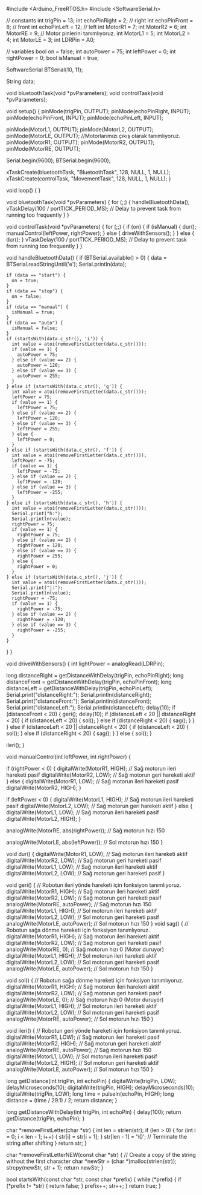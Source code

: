 #include <Arduino_FreeRTOS.h>
#include <SoftwareSerial.h>

//  constants
int trigPin = 13;
int echoPinRight = 2;  //  right
int echoPinFront = 8;  //  front
int echoPinLeft = 12;  // left
int MotorR1 = 7;
int MotorR2 = 6;
int MotorRE = 9;  // Motor pinlerini tanımlıyoruz.
int MotorL1 = 5;
int MotorL2 = 4;
int MotorLE = 3;
int LDRPin = A0;

//  variables
bool on = false;
int autoPower = 75;
int leftPower = 0;
int rightPower = 0;
bool isManual = true;

SoftwareSerial BTSerial(10, 11);

String data;

void bluetoothTask(void *pvParameters);
void controlTask(void *pvParameters);

void setup() {
  pinMode(trigPin, OUTPUT);
  pinMode(echoPinRight, INPUT);
  pinMode(echoPinFront, INPUT);
  pinMode(echoPinLeft, INPUT);

  pinMode(MotorL1, OUTPUT);
  pinMode(MotorL2, OUTPUT);
  pinMode(MotorLE, OUTPUT);  //Motorlarımızı çıkış olarak tanımlıyoruz.
  pinMode(MotorR1, OUTPUT);
  pinMode(MotorR2, OUTPUT);
  pinMode(MotorRE, OUTPUT);

  Serial.begin(9600);
  BTSerial.begin(9600);

  xTaskCreate(bluetoothTask, "BluetoothTask", 128, NULL, 1, NULL);
  xTaskCreate(controlTask, "MovementTask", 128, NULL, 1, NULL);
}

void loop() {
}

void bluetoothTask(void *pvParameters) {
  for (;;) {
    handleBluetoothData();
    vTaskDelay(100 / portTICK_PERIOD_MS);  // Delay to prevent task from running too frequently
  }
}

void controlTask(void *pvParameters) {
  for (;;) {
    if (on) {
      if (isManual) {
        dur();
        manualControl(leftPower, rightPower);
      } else {
        driveWithSensors();
      }
    } else {
      dur();
    }
    vTaskDelay(100 / portTICK_PERIOD_MS);  // Delay to prevent task from running too frequently
  }
}

void handleBluetoothData() {
  if (BTSerial.available() > 0) {
    data = BTSerial.readStringUntil('e');
    Serial.println(data);

    if (data == "start") {
      on = true;
    }
    if (data == "stop") {
      on = false;
    }
    if (data == "manual") {
      isManual = true;
    }
    if (data == "auto") {
      isManual = false;
    }
    if (startsWith(data.c_str(), 'i')) {
      int value = atoi(removeFirstLetter(data.c_str()));
      if (value == 1) {
        autoPower = 75;
      } else if (value == 2) {
        autoPower = 120;
      } else if (value == 3) {
        autoPower = 255;
      }
    } else if (startsWith(data.c_str(), 'g')) {
      int value = atoi(removeFirstLetter(data.c_str()));
      leftPower = 75;
      if (value == 1) {
        leftPower = 75;
      } else if (value == 2) {
        leftPower = 120;
      } else if (value == 3) {
        leftPower = 255;
      } else {
        leftPower = 0;
      }
    } else if (startsWith(data.c_str(), 'f')) {
      int value = atoi(removeFirstLetter(data.c_str()));
      leftPower = -75;
      if (value == 1) {
        leftPower = -75;
      } else if (value == 2) {
        leftPower = -120;
      } else if (value == 3) {
        leftPower = -255;
      }
    } else if (startsWith(data.c_str(), 'h')) {
      int value = atoi(removeFirstLetter(data.c_str()));
      Serial.print("h:");
      Serial.println(value);
      rightPower = 75;
      if (value == 1) {
        rightPower = 75;
      } else if (value == 2) {
        rightPower = 120;
      } else if (value == 3) {
        rightPower = 255;
      } else {
        rightPower = 0;
      }
    } else if (startsWith(data.c_str(), 'j')) {
      int value = atoi(removeFirstLetter(data.c_str()));
      Serial.print("j:");
      Serial.println(value);
      rightPower = -75;
      if (value == 1) {
        rightPower = -75;
      } else if (value == 2) {
        rightPower = -120;
      } else if (value == 3) {
        rightPower = -255;
      }
    }
  }
}

void driveWithSensors() {
  int lightPower = analogRead(LDRPin);



  long distanceRight = getDistanceWithDelay(trigPin, echoPinRight);
  long distanceFront = getDistanceWithDelay(trigPin, echoPinFront);
  long distanceLeft = getDistanceWithDelay(trigPin, echoPinLeft);
  Serial.print("distanceRight:");
  Serial.println(distanceRight);
  Serial.print("distanceFront:");
  Serial.println(distanceFront);
  Serial.print("distanceLeft:");
  Serial.println(distanceLeft);
  delay(10);
  if (distanceFront < 20) {
    geri();
    delay(10);
    if (distanceLeft < 20 || distanceRight < 20) {
      if (distanceLeft < 20) {
        sol();
      } else if (distanceRight < 20) {
        sag();
      }
    }
  } else if (distanceLeft < 20 || distanceRight < 20) {
    if (distanceLeft < 20) {
      sol();
    } else if (distanceRight < 20) {
      sag();
    }
  } else {
    sol();
  }

  ileri();
}

void manualControl(int leftPower, int rightPower) {

  if (rightPower < 0) {
    digitalWrite(MotorR1, HIGH);  // Sağ motorun ileri hareketi pasif
    digitalWrite(MotorR2, LOW);   // Sağ motorun geri hareketi aktif
  } else {
    digitalWrite(MotorR1, LOW);  // Sağ motorun ileri hareketi pasif
    digitalWrite(MotorR2, HIGH);
  }

  if (leftPower < 0) {
    digitalWrite(MotorL1, HIGH);  // Sağ motorun ileri hareketi pasif
    digitalWrite(MotorL2, LOW);   // Sağ motorun geri hareketi aktif
  } else {
    digitalWrite(MotorL1, LOW);  // Sağ motorun ileri hareketi pasif
    digitalWrite(MotorL2, HIGH);
  }

  analogWrite(MotorRE, abs(rightPower));  // Sağ motorun hızı 150

  analogWrite(MotorLE, abs(leftPower));  // Sol motorun hızı 150
}

void dur() {
  digitalWrite(MotorR1, LOW);  // Sağ motorun ileri hareketi aktif
  digitalWrite(MotorR2, LOW);  // Sağ motorun geri hareketi pasif
  digitalWrite(MotorL1, LOW);  // Sağ motorun ileri hareketi aktif
  digitalWrite(MotorL2, LOW);  // Sağ motorun geri hareketi pasif
}

void geri() {                       // Robotun ileri yönde hareketi için fonksiyon tanımlıyoruz.
  digitalWrite(MotorR1, HIGH);      // Sağ motorun ileri hareketi aktif
  digitalWrite(MotorR2, LOW);       // Sağ motorun geri hareketi pasif
  analogWrite(MotorRE, autoPower);  // Sağ motorun hızı 150
  digitalWrite(MotorL1, HIGH);      // Sol motorun ileri hareketi aktif
  digitalWrite(MotorL2, LOW);       // Sol motorun geri hareketi pasif
  analogWrite(MotorLE, autoPower);  // Sol motorun hızı 150
}
void sag() {                        // Robotun sağa dönme hareketi için fonksiyon tanımlıyoruz.
  digitalWrite(MotorR1, HIGH);      // Sağ motorun ileri hareketi aktif
  digitalWrite(MotorR2, LOW);       // Sağ motorun geri hareketi pasif
  analogWrite(MotorRE, 0);          // Sağ motorun hızı 0 (Motor duruyor)
  digitalWrite(MotorL1, HIGH);      // Sol motorun ileri hareketi aktif
  digitalWrite(MotorL2, LOW);       // Sol motorun geri hareketi pasif
  analogWrite(MotorLE, autoPower);  // Sol motorun hızı 150
}

void sol() {                        // Robotun sağa dönme hareketi için fonksiyon tanımlıyoruz.
  digitalWrite(MotorR1, HIGH);      // Sağ motorun ileri hareketi aktif
  digitalWrite(MotorR2, LOW);       // Sağ motorun geri hareketi pasif
  analogWrite(MotorLE, 0);          // Sağ motorun hızı 0 (Motor duruyor)
  digitalWrite(MotorL1, HIGH);      // Sol motorun ileri hareketi aktif
  digitalWrite(MotorL2, LOW);       // Sol motorun geri hareketi pasif
  analogWrite(MotorRE, autoPower);  // Sol motorun hızı 150
}

void ileri() {                      // Robotun geri yönde hareketi için fonksiyon tanımlıyoruz.
  digitalWrite(MotorR1, LOW);       // Sağ motorun ileri hareketi pasif
  digitalWrite(MotorR2, HIGH);      // Sağ motorun geri hareketi aktif
  analogWrite(MotorRE, autoPower);  // Sağ motorun hızı 150
  digitalWrite(MotorL1, LOW);       // Sol motorun ileri hareketi pasif
  digitalWrite(MotorL2, HIGH);      // Sol motorun geri hareketi aktif
  analogWrite(MotorLE, autoPower);  // Sol motorun hızı 150
}

long getDistance(int trigPin, int echoPin) {
  digitalWrite(trigPin, LOW);
  delayMicroseconds(10);
  digitalWrite(trigPin, HIGH);
  delayMicroseconds(10);
  digitalWrite(trigPin, LOW);
  long time = pulseIn(echoPin, HIGH);
  long distance = (time / 29.1) / 2;
  return distance;
}

long getDistanceWithDelay(int trigPin, int echoPin) {
  delay(100);
  return getDistance(trigPin, echoPin);
}

char *removeFirstLetter(char *str) {
  int len = strlen(str);
  if (len > 0) {
    for (int i = 0; i < len - 1; i++) {
      str[i] = str[i + 1];
    }
    str[len - 1] = '\0';  // Terminate the string after shifting
  }
  return str;
}

char *removeFirstLetterNEW(const char *str) {
  // Create a copy of the string without the first character
  char *newStr = (char *)malloc(strlen(str));
  strcpy(newStr, str + 1);
  return newStr;
}

bool startsWith(const char *str, const char *prefix) {
  while (*prefix) {
    if (*prefix != *str) {
      return false;
    }
    prefix++;
    str++;
  }
  return true;
}
